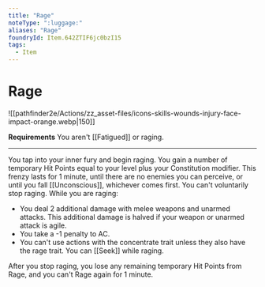 ```yaml
---
title: "Rage"
noteType: ":luggage:"
aliases: "Rage"
foundryId: Item.642ZTIF6jc0bzI15
tags:
  - Item
---
```


# Rage
![[pathfinder2e/Actions/zz_asset-files/icons-skills-wounds-injury-face-impact-orange.webp|150]]

**Requirements** You aren't [[Fatigued]] or raging.

* * *

You tap into your inner fury and begin raging. You gain a number of temporary Hit Points equal to your level plus your Constitution modifier. This frenzy lasts for 1 minute, until there are no enemies you can perceive, or until you fall [[Unconscious]], whichever comes first. You can't voluntarily stop raging. While you are raging:

*   You deal 2 additional damage with melee weapons and unarmed attacks. This additional damage is halved if your weapon or unarmed attack is agile.
*   You take a -1 penalty to AC.
*   You can't use actions with the concentrate trait unless they also have the rage trait. You can [[Seek]] while raging.

After you stop raging, you lose any remaining temporary Hit Points from Rage, and you can't Rage again for 1 minute.
